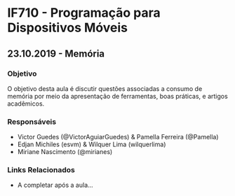 # IF710 - Programação para Dispositivos Móveis

## 23.10.2019 - Memória

### Objetivo

O objetivo desta aula é discutir questões associadas a consumo de memória por meio da apresentação de ferramentas, boas práticas, e artigos acadêmicos. 

### Responsáveis

- Victor Guedes (@VictorAguiarGuedes) & Pamella Ferreira (@Pamella)
- Edjan Michiles (esvm) & Wilquer Lima (wilquerlima)
- Miriane Nascimento (@mirianes)
  
### Links Relacionados

- A completar após a aula...
